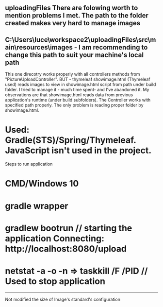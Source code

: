 uploadingFiles
There are folowing worth to mention problems I met.
The path to the folder created makes very hard to manage images 
----------------------------------------------------------------------------------------------------------------------
C:\Users\luce\workspace2\uploadingFiles\src\main\resources\images   - I am recommending to change this path to suit your machine's local path
---------------------------------------------------------------------------------------------------------------------

This one direcotry works properly with all controllers methods from "PictureUploadController".
BUT - thymeleaf showimage.html (Thymeleaf used) reads images to view in showimage.html script from path under build folder. 
I tried to manage it - much time spent- and I've abandoned it. My observations are that showimage.html reads data from previous application's runtime (under build subfolders).
The Controller works with specified path properly. The only problem is reading proper folder by showimage.html.
# Used: Gradle(STS)/Spring/Thymeleaf. JavaScript isn't used in the project.
Steps to run application
# CMD/Windows 10
# gradle wrapper
# gradlew bootrun  // starting the application Connecting: http://localhost:8080/upload
# netstat -a -o -n => taskkill /F /PID <PID>  // Used to stop application
---------------------------------------------------------------------------------------- 
Not modified the size of Image's standard's configuration
